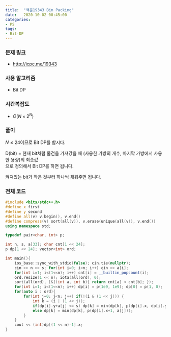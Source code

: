 ```yaml
---
title:  "백준19343 Bin Packing"
date:   2020-10-02 00:45:00
categories:
- PS
tags:
- Bit-DP
---
```


### 문제 링크
* http://icpc.me/19343

### 사용 알고리즘
* Bit DP

### 시간복잡도
* $O(N \times 2^N)$

### 풀이
$N \leq 24$이므로 Bit DP를 합시다.

D(bit) = 현재 bit처럼 물건을 가져갔을 때 (사용한 가방의 개수, 마지막 가방에서 사용한 용량)의 최솟값<br>
으로 정의해서 Bit DP를 하면 됩니다.

켜져있는 bit가 작은 것부터 하나씩 채워주면 됩니다.

### 전체 코드
```cpp
#include <bits/stdc++.h>
#define x first
#define y second
#define all(v) v.begin(), v.end()
#define compress(v) sort(all(v)), v.erase(unique(all(v)), v.end())
using namespace std;

typedef pair<char, int> p;

int n, s, a[33]; char cnt[1 << 24];
p dp[1 << 24]; vector<int> ord;

int main(){
    ios_base::sync_with_stdio(false); cin.tie(nullptr);
    cin >> n >> s; for(int i=0; i<n; i++) cin >> a[i];
    for(int i=1; i<(1<<n); i++) cnt[i] = __builtin_popcount(i);
    ord.resize(1 << n); iota(all(ord), 0);
    sort(all(ord), [&](int a, int b){ return cnt[a] < cnt[b]; });
    for(int i=1; i<(1<<n); i++) dp[i] = p(1e9, 1e9); dp[0] = p(1, 0);
    for(auto i : ord){
        for(int j=0; j<n; j++) if(!(i & (1 << j))) {
            int k = (i | (1 << j));
            if(dp[i].y+a[j] <= s) dp[k] = min(dp[k], p(dp[i].x, dp[i].y+a[j]));
            else dp[k] = min(dp[k], p(dp[i].x+1, a[j]));
        }
    }
    cout << (int)dp[(1 << n)-1].x;
}
```
